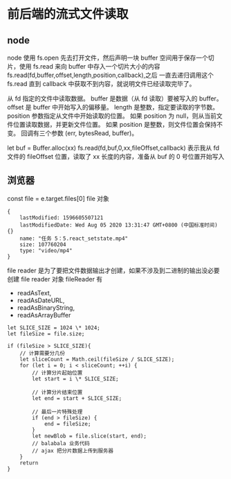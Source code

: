 # 前后端的流式文件读取

## node

node 使用 fs.open 先去打开文件，然后声明一块 buffer 空间用于保存一个切片，使用 fs.read 来向
buffer 中存入一个切片大小的内容 fs.read(fd,buffer,offset,length,position,callback),之后
一直去递归调用这个 fs.read 直到 callback 中获取不到内容，就说明文件已经读取完毕了。

从 fd 指定的文件中读取数据。
buffer 是数据（从 fd 读取）要被写入的 buffer。
offset 是 buffer 中开始写入的偏移量。
length 是整数，指定要读取的字节数。
position 参数指定从文件中开始读取的位置。
如果 position 为 null，则从当前文件位置读取数据，并更新文件位置。
如果 position 是整数，则文件位置会保持不变。
回调有三个参数 (err, bytesRead, buffer)。

let buf = Buffer.alloc(xx)
fs.read(fd,buf,0,xx,fileOffset,callback)
表示我从 fd 文件的 fileOffset 位置，读取了 xx 长度的内容，准备从 buf 的 0 号位置开始写入

## 浏览器

const file = e.target.files[0]
file 对象

```
{
    lastModified: 1596605507121
    lastModifiedDate: Wed Aug 05 2020 13:31:47 GMT+0800 (中国标准时间) {}
    name: "任务 5：5.react_setstate.mp4"
    size: 107760204
    type: "video/mp4"
}
```

file reader 是为了要把文件数据输出才创建，如果不涉及到二进制的输出没必要创建 file reader 对象
fileReader 有

- readAsText,
- readAsDateURL,
- readAsBinaryString,
- readAsArrayBuffer

```
let SLICE_SIZE = 1024 \* 1024;
let fileSize = file.size;

if (fileSize > SLICE_SIZE){
    // 计算需要分几份
    let sliceCount = Math.ceil(fileSize / SLICE_SIZE);
    for (let i = 0; i < sliceCount; ++i) {
        // 计算分片起始位置
        let start = i \* SLICE_SIZE;

        // 计算分片结束位置
        let end = start + SLICE_SIZE;

        // 最后一片特殊处理
        if (end > fileSize) {
            end = fileSize;
        }
        let newBlob = file.slice(start, end);
        // balabala 业务代码
        // ajax 把分片数据上传到服务器
    }
    return
}
```
